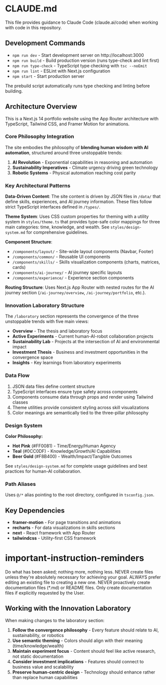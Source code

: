 # CLAUDE.md

This file provides guidance to Claude Code (claude.ai/code) when working with code in this repository.

## Development Commands

- `npm run dev` - Start development server on http://localhost:3000
- `npm run build` - Build production version (runs type-check and lint first)
- `npm run type-check` - TypeScript type checking with `tsc --noEmit`
- `npm run lint` - ESLint with Next.js configuration
- `npm start` - Start production server

The prebuild script automatically runs type checking and linting before building.

## Architecture Overview

This is a Next.js 14 portfolio website using the App Router architecture with TypeScript, Tailwind CSS, and Framer Motion for animations.

### Core Philosophy Integration

The site embodies the philosophy of **blending human wisdom with AI automation**, structured around three unstoppable trends:

1. **AI Revolution** - Exponential capabilities in reasoning and automation
2. **Sustainability Imperatives** - Climate urgency driving green technology
3. **Robotic Systems** - Physical automation reaching cost parity

### Key Architectural Patterns

**Data-Driven Content**: The site content is driven by JSON files in `/data/` that define skills, experiences, and AI journey information. These files follow strict TypeScript interfaces defined in `/types/`.

**Theme System**: Uses CSS custom properties for theming with a utility system in `styles/theme.ts` that provides type-safe color mappings for three main categories: time, knowledge, and wealth. See `styles/design-system.md` for comprehensive guidelines.

**Component Structure**:
- `/components/layout/` - Site-wide layout components (Navbar, Footer)
- `/components/common/` - Reusable UI components
- `/components/skills/` - Skills visualization components (charts, matrices, cards)
- `/components/ai-journey/` - AI journey specific layouts
- `/components/experience/` - Experience section components

**Routing Structure**: Uses Next.js App Router with nested routes for the AI journey section (`/ai-journey/overview`, `/ai-journey/portfolio`, etc.).

### Innovation Laboratory Structure

The `/laboratory` section represents the convergence of the three unstoppable trends with five main views:
- **Overview** - The thesis and laboratory focus
- **Active Experiments** - Current human-AI-robot collaboration projects
- **Sustainability Lab** - Projects at the intersection of AI and environmental impact
- **Investment Thesis** - Business and investment opportunities in the convergence space
- **Insights** - Key learnings from laboratory experiments

### Data Flow

1. JSON data files define content structure
2. TypeScript interfaces ensure type safety across components
3. Components consume data through props and render using Tailwind classes
4. Theme utilities provide consistent styling across skill visualizations
5. Color meanings are semantically tied to the three-pillar philosophy

### Design System

**Color Philosophy:**
- **Hot Pink** (#FF0081) - Time/Energy/Human Agency
- **Teal** (#0CC0DF) - Knowledge/Growth/AI Capabilities  
- **Beer Gold** (#F8B400) - Wealth/Impact/Tangible Outcomes

See `styles/design-system.md` for complete usage guidelines and best practices for human-AI collaboration.

### Path Aliases

Uses `@/*` alias pointing to the root directory, configured in `tsconfig.json`.

## Key Dependencies

- **framer-motion** - For page transitions and animations
- **recharts** - For data visualizations in skills sections
- **next** - React framework with App Router
- **tailwindcss** - Utility-first CSS framework

# important-instruction-reminders
Do what has been asked; nothing more, nothing less.
NEVER create files unless they're absolutely necessary for achieving your goal.
ALWAYS prefer editing an existing file to creating a new one.
NEVER proactively create documentation files (*.md) or README files. Only create documentation files if explicitly requested by the User.

## Working with the Innovation Laboratory

When making changes to the laboratory section:
1. **Follow the convergence philosophy** - Every feature should relate to AI, sustainability, or robotics
2. **Use semantic theming** - Colors should align with their meaning (time/knowledge/wealth)
3. **Maintain experiment focus** - Content should feel like active research, not static documentation
4. **Consider investment implications** - Features should connect to business value and scalability
5. **Preserve human-centric design** - Technology should enhance rather than replace human capabilities